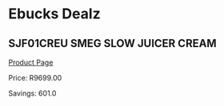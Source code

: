 
# Ebucks Dealz
## SJF01CREU SMEG SLOW JUICER CREAM
[Product Page](https://www.ebucks.com/web/shop/productSelected.do?prodId=380544002&catId=704987863)

Price: R9699.00

Savings: 601.0


	